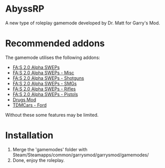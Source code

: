 AbyssRP
=
A new type of roleplay gamemode developed by Dr. Matt for Garry's Mod.

Recommended addons
=
The gamemode utilises the following addons:
- [FA:S 2.0 Alpha SWEPs](http://steamcommunity.com/sharedfiles/filedetails/?id=180507408)
- [FA:S 2.0 Alpha SWEPs - Misc](http://steamcommunity.com/sharedfiles/filedetails/?id=201027186)
- [FA:S 2.0 Alpha SWEPs - Shotguns](http://steamcommunity.com/sharedfiles/filedetails/?id=183140076)
- [FA:S 2.0 Alpha SWEPs - SMGs](http://steamcommunity.com/sharedfiles/filedetails/?id=183139624)
- [FA:S 2.0 Alpha SWEPs - Rifles](http://steamcommunity.com/sharedfiles/filedetails/?id=181656972)
- [FA:S 2.0 Alpha SWEPs - Pistols](http://steamcommunity.com/sharedfiles/filedetails/?id=181283903)
- [Drugs Mod](http://steamcommunity.com/sharedfiles/filedetails/?id=112986621)
- [TDMCars - Ford](http://steamcommunity.com/sharedfiles/filedetails/?id=113999373)

Without these some features may be limited.

Installation
=
1. Merge the 'gamemodes' folder with Steam/Steamapps/common/garrysmod/garrysmod/gamemodes/
2. Done, enjoy the roleplay.
